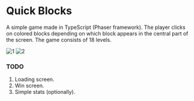 # Quick Blocks

A simple game made in TypeScript (Phaser framework). The player clicks on colored blocks depending on which block appears in the central part of the screen. The game consists of 18 levels.

![1](https://github.com/damianpolak/quick-blocks/assets/15640354/94274c9f-6f7e-4a20-8a36-21b036b64a1e)
![2](https://github.com/damianpolak/quick-blocks/assets/15640354/2234eb96-6919-4e0a-83f0-ca9404f8cd28)


### TODO
1. Loading screen.
2. Win screen.
3. Simple stats (optionally).
